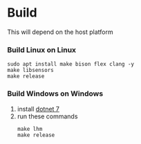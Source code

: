 # Build

This will depend on the host platform

### Build Linux on Linux
```
sudo apt install make bison flex clang -y
make libsensors
make release
```
### Build Windows on Windows
1. install [dotnet 7](https://dotnet.microsoft.com/en-us/download/dotnet/7.0)
2. run these commands
    ```
    make lhm
    make release
    ```
